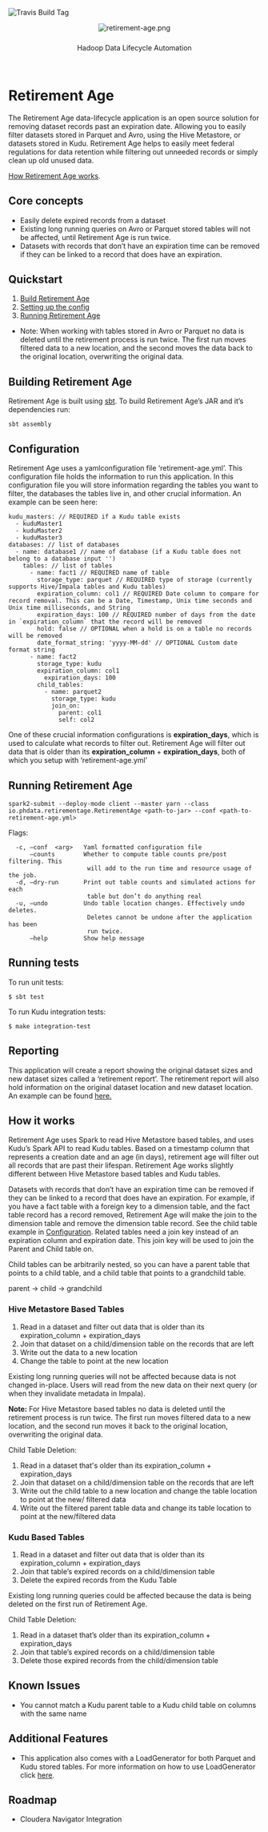 ![Travis Build Tag](https://travis-ci.org/phdata/retirement-age.svg?branch=master)

<p align="center">
  <img src="retirement-age.png" alt="retirement-age.png" />


  <h3 align="center"></h3>

  <p align="center">
    Hadoop Data Lifecycle Automation
    <br>

  </p>
</p>

<br>

# Retirement Age
The Retirement Age data-lifecycle application is an open source solution for removing dataset records past an expiration date.
Allowing you to easily filter datasets stored in Parquet and Avro, using the Hive Metastore, or datasets stored in Kudu.
Retirement Age helps to easily meet federal regulations for data retention while filtering out unneeded records or simply
clean up old unused data.

[How Retirement Age works](#how-it-works).

## Core concepts
- Easily delete expired records from a dataset
- Existing long running queries on Avro or Parquet stored tables will not be affected, until Retirement Age is run twice.
- Datasets with records that don’t have an expiration time can be removed if they can be linked to a record that does have an expiration.

## Quickstart
1. [Build Retirement Age](#building-retirement-age)
2. [Setting up the config](#configuration)
3. [Running Retirement Age](#running-retirement-age)

- Note: When working with tables stored in Avro or Parquet no data is deleted until the retirement process is run twice.
The first run moves filtered data to a new location, and the second moves the data back to the original location, overwriting
the original data.

## Building Retirement Age
Retirement Age is built using [sbt](https://www.scala-sbt.org/). To build Retirement Age’s JAR and it’s dependencies run:
```
sbt assembly
```

## Configuration
Retirement Age uses a yamlconfiguration file ‘retirement-age.yml’. This configuration file holds the information to run
this application. In this configuration file you will store information regarding the tables you want to filter, the databases
the tables live in, and other crucial information. An example can be seen here:

```
kudu_masters: // REQUIRED if a Kudu table exists
  - kuduMaster1
  - kuduMaster2
  - kuduMaster3
databases: // list of databases
  - name: database1 // name of database (if a Kudu table does not belong to a database input '')
    tables: // list of tables
      - name: fact1 // REQUIRED name of table
        storage_type: parquet // REQUIRED type of storage (currently supports Hive/Impala tables and Kudu tables)
        expiration_column: col1 // REQUIRED Date column to compare for record removal. This can be a Date, Timestamp, Unix time seconds and Unix time milliseconds, and String
        expiration_days: 100 // REQUIRED number of days from the date in `expiration_column` that the record will be removed
        hold: false // OPTIONAL when a hold is on a table no records will be removed
        date_format_string: 'yyyy-MM-dd' // OPTIONAL Custom date format string
      - name: fact2
        storage_type: kudu
        expiration_column: col1
		  expiration_days: 100
        child_tables:
          - name: parquet2
            storage_type: kudu
            join_on:
              parent: col1
              self: col2
```

One of these crucial information configurations is **expiration_days**, which is used to calculate what records to filter out.
Retirement Age will filter out data that is older than its **expiration_column** + **expiration_days**, both of which you setup
with ‘retirement-age.yml’

## Running Retirement Age
```
spark2-submit --deploy-mode client --master yarn --class io.phdata.retirementage.RetirementAge <path-to-jar> --conf <path-to-retirement-age.yml>
```
Flags:
 ```
   -c, —conf  <arg>   Yaml formatted configuration file
       —counts        Whether to compute table counts pre/post filtering. This
                       will add to the run time and resource usage of the job.
   -d, —dry-run       Print out table counts and simulated actions for each
                       table but don’t do anything real
   -u, —undo          Undo table location changes. Effectively undo deletes.
                       Deletes cannot be undone after the application has been
                       run twice.
       —help          Show help message
 ```

## Running tests
To run unit tests:
```
$ sbt test
```
To run Kudu integration tests:
```
$ make integration-test
```

## Reporting
This application will create a report showing the original dataset sizes and new dataset sizes called a ‘retirement report’.
The retirement report will also hold information on the original dataset location and new dataset location. An example can
be found [here.](retirement_report.md)

## How it works
Retirement Age uses Spark to read Hive Metastore based tables, and uses Kudu’s Spark API to read Kudu tables. Based on a
timestamp column that represents a creation date and an age (in days), retirement age will filter out all records that are
past their lifespan. Retirement Age works slightly different between Hive Metastore based tables and Kudu tables.

Datasets with records that don’t have an expiration time can be removed if they can be linked to a record that does have an
expiration. For example, if you have a fact table with a foreign key to a dimension table, and the fact table record has a
record removed, Retirement Age will make the join to the dimension table and remove the dimension table record. See the child
table example in [Configuration](#configuration). Related tables need a join key instead of an expiration column and expiration
date. This join key will be used to join the Parent and Child table on.

Child tables can be arbitrarily nested, so you can have a parent table that points to a child table, and a child table that
points to a grandchild table.

parent -> child -> grandchild

### Hive Metastore Based Tables
1. Read in a dataset and filter out data that is older than its expiration_column + expiration_days
2. Join that dataset on a child/dimension table on the records that are left
3. Write out the data to a new location
4. Change the table to point at the new location

Existing long running queries will not be affected because data is not changed in-place. Users will read from the new data
on their next query (or when they invalidate metadata in Impala).

**Note:** For Hive Metastore based tables no data is deleted until the retirement process is run twice. The first run moves filtered data to a new location, and the second run moves it back to the original location, overwriting the original data.

Child Table Deletion:
1. Read in a dataset that's older than its expiration_column + expiration_days
2. Join that dataset on a child/dimension table on the records that are left
3. Write out the child table to a new location and change the table location to point at the new/ filtered data
4. Write out the filtered parent table data and change its table location to point at the new/filtered data

### Kudu Based Tables
1. Read in a dataset and filter out data that is older than its expiration_column + expiration_days
2. Join that table’s expired records on a child/dimension table
3. Delete the expired records from the Kudu Table

Existing long running queries could be affected because the data is being deleted on the first run of Retirement Age.

Child Table Deletion:
1. Read in a dataset that’s older than its expiration_column + expiration_days
2. Join that table’s expired records on a child/dimension table
3. Delete those expired records from the child/dimension table

## Known Issues
- You cannot match a Kudu parent table to a Kudu child table on columns with the same name

## Additional Features
- This application also comes with a LoadGenerator for both Parquet and Kudu stored tables.
For more information on how to use LoadGenerator click [here](loadgenerator.md).

## Roadmap
- Cloudera Navigator Integration